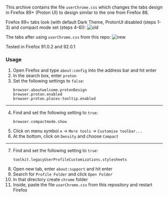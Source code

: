 This archive contains the file `userChrome.css` which changes the tabs design in Firefox 89+ (Proton UI) to design similar to the one from Firefox 88. 

Firefox 89+ tabs look (with default Dark Theme, ProtonUI disabled (steps 1-3) and compact mode set (steps 4-6)):
![old](https://user-images.githubusercontent.com/62106309/131740012-6e7a40a5-d755-4fed-b45b-15599a12d206.PNG)

The tabs after using `userChrome.css` from this repo:
![new](https://user-images.githubusercontent.com/62106309/135513090-5cac6846-c9b7-46b3-b546-71e9ac552b53.PNG)

Tested in Firefox 91.0.2 and 92.0.1

### Usage

1. Open Firefox and type `about:config` into the address bar and hit enter
2. In the search box, enter `proton`
3. Set the following settings to `false`:
    ```
    browser.aboutwelcome.protonDesign
    browser.proton.enabled
    browser.proton.places-tooltip.enabled
    ```
---
4. Find and set the following setting to `true`:
    ```
    browser.compactmode.show
    ```
5. Click on menu symbol `≡` -> `More tools` -> `Customise toolbar...`
6. At the bottom, click on `Density` and choose `Compact`
---
7. Find and set the following setting to `true`:
    ```
    toolkit.legacyUserProfileCustomizations.stylesheets
    ```
8. Open new tab, enter `about:support` and hit enter
9. Search for `Profile Folder` and click `Open Folder`
10. In that directory create `chrome` folder 
11. Inside, paste the file `userChrome.css` from this repository and restart Firefox
